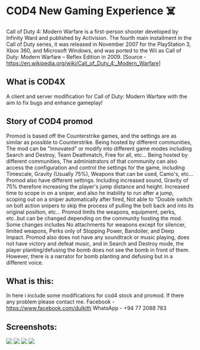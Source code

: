 # COD4 New Gaming Experience ☠️
Call of Duty 4: Modern Warfare is a first-person shooter developed by Infinity Ward and published by Activision. The fourth main installment in the Call of Duty series, it was released in November 2007 for the PlayStation 3, Xbox 360, and Microsoft Windows, and was ported to the Wii as Call of Duty: Modern Warfare – Reflex Edition in 2009.
[Source - https://en.wikipedia.org/wiki/Call_of_Duty_4:_Modern_Warfare]

## What is COD4X
A client and server modification for Call of Duty: Modern Warfare with the aim to fix bugs and enhance gameplay!

## Story of COD4 promod
Promod is based off the Counterstrike games, and the settings are as similar as possible to Counterstrike.
Being hosted by different communities, The mod can be "Innovated" or modify into different game modes including Search and Destroy, Team Deathmatch, Free for all, etc... Being hosted by different communities, The administrators of that community can also access the configuration and control the settings for the game, including Timescale, Gravity (Usually 75%), Weapons that can be used, Camo's, etc...
Promod also have different settings. Including increased sound, Gravity of 75% therefore increasing the player's jump distance and height. Increased time to scope in on a sniper, and also he inability to run after a jump, scoping out on a sniper automatically after fired, Not able to "Double switch on bolt action snipers to skip the process of pulling the bolt back and into its original position, etc...
Promod limits the weapons, equipment, perks, etc..but can be changed depending on the community hosting the mod. Some changes includes No attachments for weapons except for silencer, limited weapons, Perks only of Stopping Power, Bandoiler, and Deep Impact.
Promod also does not have any soundtrack or music playing, does not have victory and defeat music, and in Search and Destroy mode, the player planting/defusing the bomb does not see the bomb in front of them. However, there is a narrator for bomb planting and defusing but in a different voice.

## What is this:
In here i include some modifications for cod4 stock and promod. If there any problem please contact me.
Facebook - https://www.facebook.com/dulkith
WhatsApp - +94 77 2088 783

## Screenshots:
[![](https://github.com/dulkith/cod4/blob/master/screenshots/img%20(6).png?raw=true)](https://github.com/dulkith/cod4/blob/master/screenshots/img%20(6).png?raw=true)
[![](https://github.com/dulkith/cod4/blob/master/screenshots/img%20(5).png?raw=true)](https://github.com/dulkith/cod4/blob/master/screenshots/img%20(5).png?raw=true)
[![](https://github.com/dulkith/cod4/blob/master/screenshots/img%20(2).png?raw=true)](https://github.com/dulkith/cod4/blob/master/screenshots/img%20(2).png?raw=true)
[![](https://github.com/dulkith/cod4/blob/master/screenshots/img%20(3).png?raw=true)](https://github.com/dulkith/cod4/blob/master/screenshots/img%20(3).png?raw=true)
